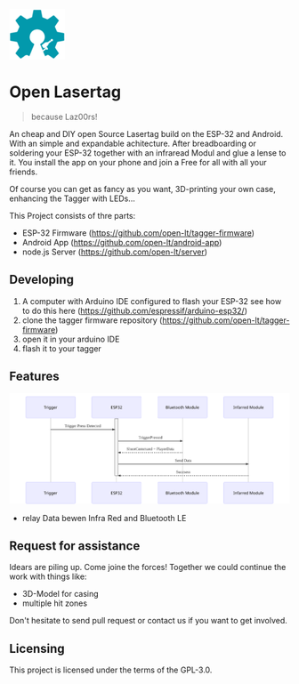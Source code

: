 <img src="docs/images/open-lasertag-logo.svg" alt="Open Lasertag Logo" width="100"/>

# Open Lasertag
> because Laz00rs!

An cheap and DIY open Source Lasertag build on the ESP-32 and Android. With an simple and expandable achitecture.
After breadboarding or soldering your ESP-32 together with an infraread Modul and glue a lense to it. You install the app on your phone and join a Free for all with all your friends.

Of course you can get as fancy as you want, 3D-printing your own case, enhancing the Tagger with LEDs...

This Project consists of thre parts:
* ESP-32 Firmware (https://github.com/open-lt/tagger-firmware)
* Android App (https://github.com/open-lt/android-app)
* node.js Server (https://github.com/open-lt/server)


## Developing

1. A computer with Arduino IDE configured to flash your ESP-32 see how to do this here (https://github.com/espressif/arduino-esp32/)
2. clone the tagger firmware repository (https://github.com/open-lt/tagger-firmware)
3. open it in your arduino IDE
4. flash it to your tagger

## Features

![Open lasertag tagger](/docs/images/open-lasertag-tagger-chart.svg)

* relay Data bewen Infra Red and Bluetooth LE


## Request for assistance
Idears are piling up. Come joine the forces!
Together we could continue the work with things like:
- 3D-Model for casing
- multiple hit zones

Don't hesitate to send pull request or contact us if you want to get involved.


## Licensing

This project is licensed under the terms of the GPL-3.0.